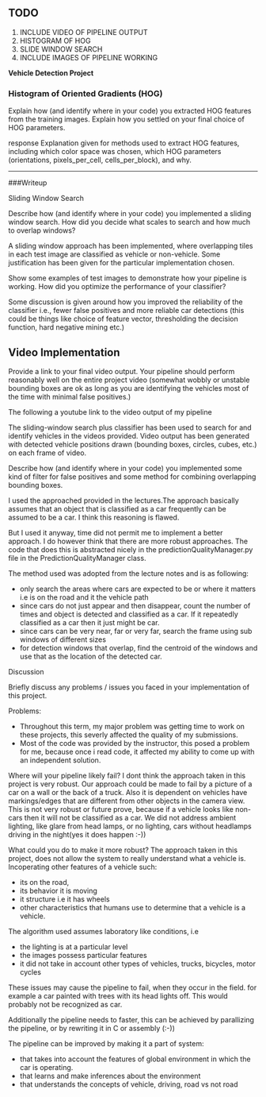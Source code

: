 ## TODO 
1. INCLUDE VIDEO OF PIPELINE OUTPUT
2. HISTOGRAM OF HOG
3. SLIDE WINDOW SEARCH
4. INCLUDE IMAGES OF PIPELINE WORKING


**Vehicle Detection Project**

### Histogram of Oriented Gradients (HOG)

Explain how (and identify where in your code) you extracted HOG features from the training images. Explain how you settled on your final choice of HOG parameters.

response
Explanation given for methods used to extract HOG features, including which color space was chosen, which HOG parameters (orientations, pixels_per_cell, cells_per_block), and why.


---
###Writeup 


Sliding Window Search

Describe how (and identify where in your code) you implemented a sliding window search. How did you decide what scales to search and how much to overlap windows?


A sliding window approach has been implemented, where overlapping tiles in each test image are classified as vehicle or non-vehicle. Some justification has been given for the particular implementation chosen.


Show some examples of test images to demonstrate how your pipeline is working. How did you optimize the performance of your classifier?

Some discussion is given around how you improved the reliability of the classifier i.e., fewer false positives and more reliable car detections (this could be things like choice of feature vector, thresholding the decision function, hard negative mining etc.)


## Video Implementation

Provide a link to your final video output. Your pipeline should perform reasonably well on the entire project video (somewhat wobbly or unstable bounding boxes are ok as long as you are identifying the vehicles most of the time with minimal false positives.)

The following a youtube link to the video output of my pipeline
<link to youtube video>


The sliding-window search plus classifier has been used to search for and identify vehicles in the videos provided. Video output has been generated with detected vehicle positions drawn (bounding boxes, circles, cubes, etc.) on each frame of video.


Describe how (and identify where in your code) you implemented some kind of filter for false positives and some method for combining overlapping bounding boxes.

I used the approached provided in the lectures.The approach basically assumes that an object that is classified as a car frequently can be assumed to be a car. I think this reasoning is flawed. 

But I used it anyway, time did not permit me to implement a better approach. I do however think that there are more robust approaches. The code that does this is abstracted 
nicely in the predictionQualityManager.py file in the PredictionQualityManager class.

The method used was adopted from the lecture notes and is as following:
- only search the areas where cars are expected to be or where it matters i.e is on the road and it the vehicle path
- since cars do not just appear and then disappear, count the number of times and object is detected and classified 
  as a car. If it repeatedly classified as a car then it just might be car. 
- since cars can be very near, far or very far, search the frame using  sub windows of different sizes
- for detection windows that overlap, find the centroid of the windows and use that as the location of the detected car.

<show images of the output of the approach>


Discussion

Briefly discuss any problems / issues you faced in your implementation of this project. 

Problems: 
- Throughout this term, my major problem was getting time to work on these projects, this severly affected the quality of 
  my submissions. 
- Most of the code was provided by the instructor, this posed a problem for me, because once i read code, it affected 
  my ability to come up with an independent solution. 


Where will your pipeline likely fail? 
I dont think the approach taken in this project is very robust. Our approach could be made to fail by a picture 
of a car on a wall or the back of a truck. Also it is dependent on vehicles have markings/edges that are different 
from other objects in the camera view. This is not very robust or future prove, because if a vehicle looks like non-cars 
then it will not be classified as a car. We did not address ambient lighting, like glare from head lamps, or no lighting, 
cars without headlamps driving in the night(yes it does happen :-))


What could you do to make it more robust?
The approach taken in this project, does not allow the system to really understand what a vehicle is. Incoperating other features of a vehicle such:
- its on the road, 
- its behavior it is moving
- it structure i.e it has wheels
- other characteristics that humans use to determine that a vehicle is a vehicle.


The algorithm used assumes laboratory like conditions, i.e
- the lighting is at a particular level
- the images possess particular features
- it did not take in account other types of vehicles, trucks, bicycles, motor cycles

These issues may cause the pipeline to fail, when they occur in the field. for example a car painted with trees with its head lights off. This would probably
not be recognized as car. 

Additionally the pipeline needs to faster, this can be achieved by parallizing the pipeline, or by rewriting it in C or assembly (:-))


The pipeline can be improved by making it a part of system:
- that takes into account the  features of  global environment in which the car is operating.
- that learns and make inferences about the environment
- that understands the concepts of vehicle, driving, road vs not road


